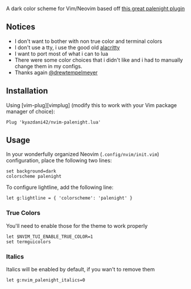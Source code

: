 <!-- TODO: add screenshot -->
<!-- ![nvim-palenight.lua][screenshot] -->

A dark color scheme for Vim/Neovim based off [this great palenight plugin](https://github.com/drewtempelmeyer/palenight.vim)

## Notices

- I don't want to bother with non true color and terminal colors
- I don't use a tty, i use the good old [alacritty](https://github.com/alacritty/alacritty)
- I want to port most of what i can to lua
- There were some color choices that i didn't like and i had to manually change them in my configs.
- Thanks again [@drewtempelmeyer](https://github.com/drewtempelmeyer)

## Installation
Using [vim-plug][vimplug] (modify this to work with your Vim package manager of choice):

```vim
Plug 'kyazdani42/nvim-palenight.lua'
```

## Usage

In your wonderfully organized Neovim (`.config/nvim/init.vim`) configuration, place the following two lines:

```vim
set background=dark
colorscheme palenight
```

To configure lightline, add the following line:

```vim
let g:lightline = { 'colorscheme': 'palenight' }
```

### True Colors

You'll need to enable those for the theme to work properly
```vim
let $NVIM_TUI_ENABLE_TRUE_COLOR=1
set termguicolors
```

### Italics

Italics will be enabled by default, if you wan't to remove them
```vim
let g:nvim_palenight_italics=0
```

